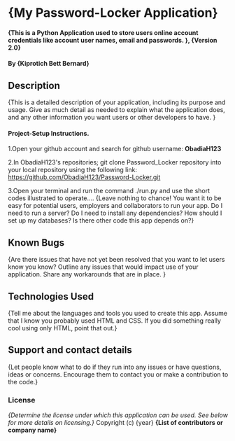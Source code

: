 # {My Password-Locker Application}
#### {This is a Python Application used to store users online account credentials like account user names, email and passwords. }, {Version 2.0}
#### By **{Kiprotich Bett Bernard}**
## Description
{This is a detailed description of your application, including its purpose and usage.  Give as much detail as needed to explain what the application does, and any other information you want users or other developers to have. }

#### Project-Setup Instructions.

1.Open your github account and search for github username: **ObadiaH123**

2.In ObadiaH123's repositories; git clone Password_Locker repository into your local repository using the following link: https://github.com/ObadiaH123/Password-Locker.git

3.Open your terminal and run the command ./run.py and use the short codes illustrated to operate....
{Leave nothing to chance! You want it to be easy for potential users, employers and collaborators to run your app. Do I need to run a server? Do I need to install any dependencies? How should I set up my databases? Is there other code this app depends on?}
## Known Bugs
{Are there issues that have not yet been resolved that you want to let users know you know? Outline any issues that would impact use of your application. Share any workarounds that are in place. }
## Technologies Used
{Tell me about the languages and tools you used to create this app. Assume that I know you probably used HTML and CSS. If you did something really cool using only HTML, point that out.}
## Support and contact details
{Let people know what to do if they run into any issues or have questions, ideas or concerns.  Encourage them to contact you or make a contribution to the code.}
### License
*{Determine the license under which this application can be used.  See below for more details on licensing.}*
Copyright (c) {year} **{List of contributors or company name}**